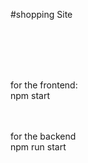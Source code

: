 #shopping Site



<br><br><br><br>

for the frontend:
<br>
npm start

<br><br>
for the backend
<br>
npm run start